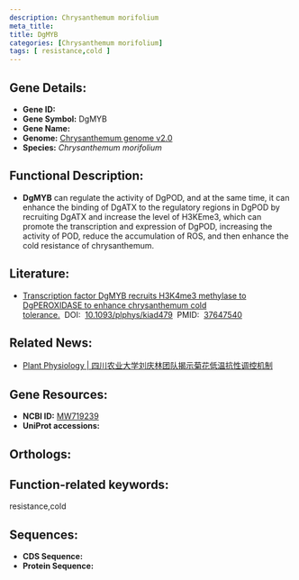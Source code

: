 ```yaml
---
description: Chrysanthemum morifolium
meta_title:
title: DgMYB
categories: [Chrysanthemum morifolium]
tags: [ resistance,cold ]
---
```


## Gene Details:
- **Gene ID:**	[]()
- **Gene Symbol:** DgMYB
- **Gene Name:** 
- **Genome:** [Chrysanthemum genome v2.0]()
- **Species:** *Chrysanthemum morifolium*

## Functional Description:
   - **DgMYB** can regulate the activity of DgPOD, and at the same time, it can enhance the binding of DgATX to the regulatory regions in DgPOD by recruiting DgATX and increase the level of H3KEme3, which can promote the transcription and expression of DgPOD, increasing the activity of POD, reduce the accumulation of ROS, and then enhance the cold resistance of chrysanthemum.

## Literature:
   - [Transcription factor DgMYB recruits H3K4me3 methylase to DgPEROXIDASE to enhance chrysanthemum cold tolerance.]( https://academic.oup.com/plphys/advance-article/doi/10.1093/plphys/kiad479/7255833)&nbsp;&nbsp;DOI:&nbsp;&nbsp;[10.1093/plphys/kiad479](https://academic.oup.com/plphys/advance-article/doi/10.1093/plphys/kiad479/7255833)&nbsp;&nbsp;PMID:&nbsp;&nbsp;[37647540](https://pubmed.ncbi.nlm.nih.gov/37647540/)

## Related News:
   - [Plant Physiology | 四川农业大学刘庆林团队揭示菊花低温抗性调控机制](https://mp.weixin.qq.com/s/S5jsJY0GW8ktAqBLgfiunA)

## Gene Resources:
- **NCBI ID:** [MW719239](https://www.ncbi.nlm.nih.gov/gene/?term=MW719239)
- **UniProt accessions:** [](https://www.uniprot.org/uniprotkb//entry)

## Orthologs:


## Function-related keywords:
resistance,cold

## Sequences:
- **CDS Sequence:**
- **Protein Sequence:**
